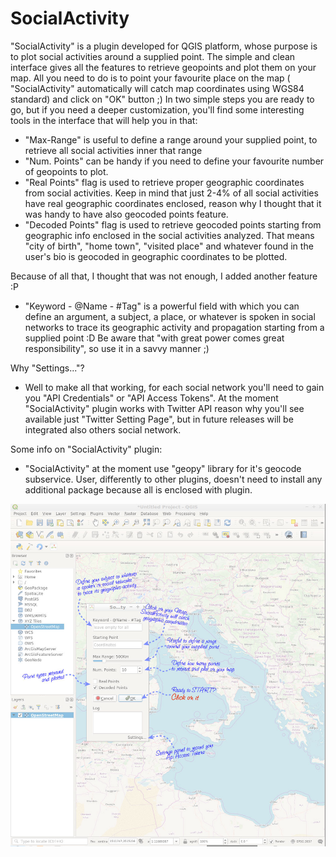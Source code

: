 # SocialActivity
"SocialActivity" is a plugin developed for QGIS platform, whose purpose is to plot social activities around a supplied point.
The simple and clean interface gives all the features to retrieve geopoints and plot them on your map. 
All you need to do is to point your favourite place on the map ( "SocialActivity" automatically will catch map coordinates using WGS84 standard) and click on "OK" button ;) 
In two simple steps you are ready to go, but if you need a deeper customization, you'll find some interesting tools in the interface that will help you in that:
- "Max-Range" is useful to define a range around your supplied point, to retrieve all social activities inner that range
- "Num. Points" can be handy if you need to define your favourite number of geopoints to plot.
- "Real Points" flag is used to retrieve proper geographic coordinates from social activities. Keep in mind that just 2-4% of all social activities have real geographic coordinates enclosed, reason why I thought that it was handy to have also geocoded points feature.
- "Decoded Points" flag is used to retrieve geocoded points starting from geographic info enclosed in the social activities analyzed. That means "city of birth", "home town", "visited place" and whatever found in the user's bio is geocoded in geographic coordinates to be plotted.

Because of all that, I thought that was not enough, I added another feature :P
- "Keyword - @Name - #Tag" is a powerful field with which you can define an argument, a subject, a place, or whatever is spoken in social networks to trace its geographic activity and propagation starting from a supplied point :D Be aware that "with great power comes great responsibility", so use it in a savvy manner ;)

Why "Settings..."?
- Well to make all that working, for each social network you'll need to gain you "API Credentials" or "API Access Tokens". At the moment "SocialActivity" plugin works with Twitter API reason why you'll see available just "Twitter Setting Page", but in future releases will be integrated also others social network.

Some info on "SocialActivity" plugin: 
- "SocialActivity" at the moment use "geopy" library for it's geocode subservice. User, differently to other plugins, doesn't need to install any additional package because all is enclosed with plugin.

![Alt text](https://github.com/vincenzolanzaro/SocialActivity/raw/master/pictures/Screenshot-0.jpg?raw=true "SocialActivity settings")
